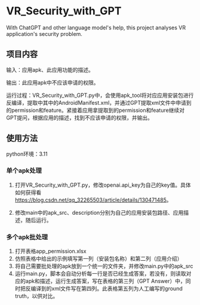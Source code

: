 # VR_Security_with_GPT
With ChatGPT and other language model's help, this project analyses VR application's security problem.
## 项目内容
输入：应用apk、此应用功能的描述。

输出：此应用apk中不应该申请的权限。

运行过程：VR_Security_with_GPT.py中，会使用apk_tool将对应应用安装包进行反编译，提取中其中的AndroidManifest.xml，并通过GPT提取xml文件中申请到的permission和feature。紧接着应用拿提取到的permission和feature继续对GPT提问，根据应用的描述，找到不应该申请的权限，并输出。

## 使用方法
python环境：3.11
### 单个apk处理

1. 打开VR_Security_with_GPT.py，修改openai.api_key为自己的key值。具体如何获得看<https://blog.csdn.net/qq_32265503/article/details/130471485>。

2. 修改main中的apk_src、description分别为自己的应用安装包路径、应用描述，随后运行。

### 多个apk批处理

1. 打开表格app_permission.xlsx
2. 仿照表格中给出的示例填写第一列（安装包名称）和第二列（应用介绍）
3. 将自己需要批处理的apk放到一个统一的文件夹，并修改main.py中的apk_src
4. 运行main.py，脚本会自动分析每一行是否已经生成答案，若没有，则读取对应的apk和描述，运行生成答案，写在表格的第三列（GPT Answer）中，同时把反编译到的xml文件写在第四列。此表格第五列为人工编写的ground truth，以供对比。
